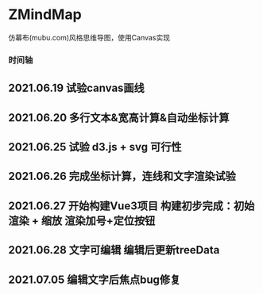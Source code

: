 # ZMindMap
仿幕布(mubu.com)风格思维导图，使用Canvas实现

### 时间轴  
2021.06.19 
试验canvas画线
---
2021.06.20 
多行文本&宽高计算&自动坐标计算
---
2021.06.25 
试验 d3.js + svg 可行性
---
2021.06.26 
完成坐标计算，连线和文字渲染试验
---
2021.06.27 
开始构建Vue3项目
构建初步完成：初始渲染 + 缩放
渲染加号+定位按钮
---
2021.06.28 
文字可编辑
编辑后更新treeData
---
2021.07.05 
编辑文字后焦点bug修复
---

